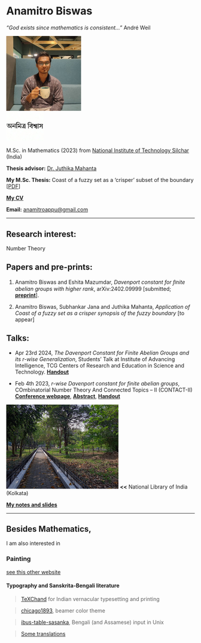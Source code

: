 # Anamitro Biswas

*“God exists since mathematics is consistent...”* André Weil

<img src="picture.jpg" alt="drawing" width="200"/><br><img src="name3.jpg" alt="drawing" width="100"/>

M.Sc. in Mathematics (2023) from [National Institute of Technology Silchar](http://maths.nits.ac.in/) (India)

**Thesis advisor:** [Dr. Juthika Mahanta](http://maths.nits.ac.in/juthika/)

**My M.Sc. Thesis:** Coast of a fuzzy set as a ‘crisper’ subset of the boundary [[PDF](https://anamitro.github.io/files/anamitro_thesis.pdf)]

[**My CV**](files/anamitro_cv.pdf)

**Email:** anamitroappu@gmail.com

____________________
## Research interest:
Number Theory


## Papers and pre-prints:

1. Anamitro Biswas and Eshita Mazumdar, _Davenport constant for ﬁnite abelian groups with higher rank_, arXiv:2402.09999 [submitted; [**preprint**](https://arxiv.org/abs/2402.09999)].

2. Anamitro Biswas, Subhankar Jana and Juthika Mahanta, _Application of Coast of a fuzzy set as a crisper synopsis of the fuzzy boundary_ [to appear]


## Talks:

- Apr 23rd 2024, *The Davenport Constant for Finite Abelian Groups and its r-wise Generalization*, Students’ Talk at Institute of Advancing Intelligence, TCG Centers of Research and Education in Science and Technology. [**Handout**](files/talks/crest_anamitro_davenport_r.pdf)

- Feb 4th 2023, *r-wise Davenport constant for finite abelian groups*, COmbinatorial Number Theory And Connected Topics – II (CONTACT-II) [**Conference webpage**](https://sites.google.com/view/contact-ii/home), [**Abstract**](files/talks/contact-ii/Title_Abstract_CONTACT_II.pdf), [**Handout**](files/talks/contact-ii/r-wise_DC_for_finite_abelian_groups_anamitro_biswas_ppt.pdf) 

<img src="library.jpg" alt="drawing" width="300"/> **<<** National Library of India (Kolkata)

[**My notes and slides**](https://anamitro.github.io/notes)
______________________
## Besides Mathematics,
I am also interested in

### Painting
[see this other website](https://sites.google.com/view/ani-paint)

#### Typography and Sanskrita-Bengali literature

> [TeXChand](https://sites.google.com/view/texchand) for Indian vernacular typesetting and printing

> [chicago1893](https://anamitro.github.io/beamercolortheme-chicago1893), beamer color theme

> [ibus-table-sasanka](https://anamitro.github.io/ibus-table-sasankadeva), Bengali (and Assamese) input in Unix

> [Some translations](https://anamitro.github.io/writing)
